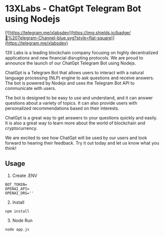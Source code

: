 # 13XLabs - ChatGpt Telegram Bot using Nodejs

[![https://telegram.me/xlabsdev](https://img.shields.io/badge/💬%20Telegram-Channel-blue.svg?style=flat-square)](https://telegram.me/xlabsdev)

13X Labs is a leading blockchain company focusing on highly decentralized applications and new financial disrupting protocols. We are proud to announce the launch of our ChatGpt Telegram Bot using Nodejs.

ChatGpt is a Telegram Bot that allows users to interact with a natural language processing (NLP) engine to ask questions and receive answers. The bot is powered by Nodejs and uses the Telegram Bot API to communicate with users.

The bot is designed to be easy to use and understand, and it can answer questions about a variety of topics. It can also provide users with personalized recommendations based on their interests.

ChatGpt is a great way to get answers to your questions quickly and easily. It is also a great way to learn more about the world of blockchain and cryptocurrency.

We are excited to see how ChatGpt will be used by our users and look forward to hearing their feedback. Try it out today and let us know what you think!

## Usage

1. Create .ENV

```
BOT_TOKEN=
OPENAI_API=
OPENAI_ORG=''
```

2. Install

```
npm install
```

3. Node Run

```
node app.js
```
